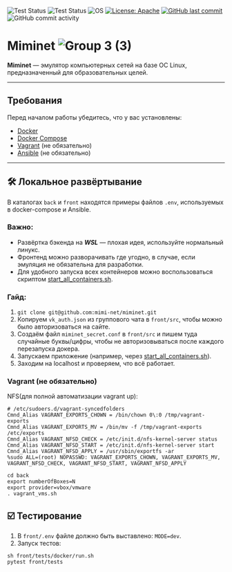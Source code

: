 ![Test Status](https://github.com/mimi-net/miminet/actions/workflows/full_test.yml/badge.svg)
![Test Status](https://github.com/mimi-net/miminet/actions/workflows/back_test.yml/badge.svg)
![OS](https://img.shields.io/badge/OS-linux-0078D4)
[![License: Apache](https://img.shields.io/badge/License-Apache-yellow.svg)](https://opensource.org/licenses/Apache)
[![GitHub last commit](https://img.shields.io/github/last-commit/mimi-net/miminet)](#)
![GitHub commit activity](https://img.shields.io/github/commit-activity/m/mimi-net/miminet)
# Miminet ![Group 3 (3)](https://github.com/user-attachments/assets/f5ea166c-03ed-43bb-9f9b-92543fa97ba2)

**Miminet** — эмулятор компьютерных сетей на базе ОС Linux, предназначенный для образовательных целей.

---

## Требования

Перед началом работы убедитесь, что у вас установлены:
- [Docker](https://www.docker.com/get-started/)
- [Docker Compose](https://docs.docker.com/compose/install/)
- [Vagrant](https://www.vagrantup.com/) (не обязательно)
- [Ansible](https://docs.ansible.com/ansible/latest/installation_guide/index.html) (не обязательно)
---

## 🛠️ Локальное развёртывание

В каталогах `back` и `front` находятся примеры файлов `.env`, используемых в docker-compose и Ansible.

### Важно:
- Развёртка бэкенда на ***WSL*** — плохая идея, используйте нормальный линукс.
- Фронтенд можно разворачивать где угодно, в случае, если эмуляция не обязательна для разработки.
- Для удобного запуска всех контейнеров можно воспользоваться скриптом [start_all_containers.sh](./start_all_containers.sh).

### Гайд:
1. ```git clone git@github.com:mimi-net/miminet.git```
2. Копируем ```vk_auth.json``` из группового чата в ```front/src```, чтобы можно было авторизоваться на сайте.
3. Создаём файл ```miminet_secret.conf``` в ```front/src``` и пишем туда случайные буквы/цифры, чтобы не авторизовываться после каждого перезапуска докера.
4. Запускаем приложение (например, через [start_all_containers.sh](./start_all_containers.sh)).
5. Заходим на localhost и проверяем, что всё работает.

### Vagrant (не обязательно)
NFS(для полной автоматизации vagrant up):
```
# /etc/sudoers.d/vagrant-syncedfolders
Cmnd_Alias VAGRANT_EXPORTS_CHOWN = /bin/chown 0\:0 /tmp/vagrant-exports
Cmnd_Alias VAGRANT_EXPORTS_MV = /bin/mv -f /tmp/vagrant-exports /etc/exports
Cmnd_Alias VAGRANT_NFSD_CHECK = /etc/init.d/nfs-kernel-server status
Cmnd_Alias VAGRANT_NFSD_START = /etc/init.d/nfs-kernel-server start
Cmnd_Alias VAGRANT_NFSD_APPLY = /usr/sbin/exportfs -ar
%sudo ALL=(root) NOPASSWD: VAGRANT_EXPORTS_CHOWN, VAGRANT_EXPORTS_MV, VAGRANT_NFSD_CHECK, VAGRANT_NFSD_START, VAGRANT_NFSD_APPLY
```

```
cd back
export numberOfBoxes=N
export provider=vbox/vmware
. vagrant_vms.sh
```

## ☑️ Тестирование
1. В ```front/.env``` файле должно быть выставлено: ```MODE=dev```.
2. Запуск тестов:
```
sh front/tests/docker/run.sh
pytest front/tests
```


